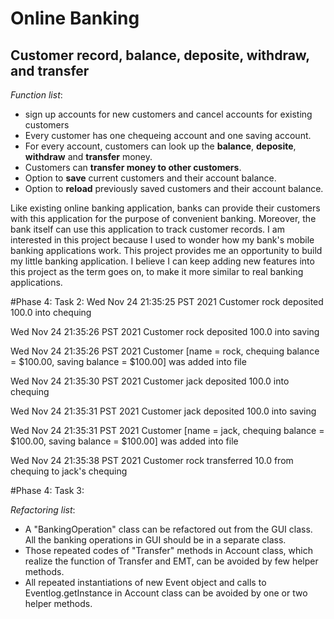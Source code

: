 # Online Banking

## Customer record, balance, deposite, withdraw, and transfer

*Function list*:
- sign up accounts for new customers and cancel accounts for existing customers
- Every customer has one chequeing account and one saving account.
- For every account, customers can look up the **balance**, **deposite**, **withdraw** and **transfer** money.
- Customers can **transfer money to other customers**.
- Option to **save** current customers and their account balance.
- Option to **reload** previously saved customers and their account balance.

Like existing online banking application, banks can provide their customers with this application for the purpose of convenient banking.
Moreover, the bank itself can use this application to track customer records. I am interested in this project because I used to wonder how my bank's mobile banking applications work. 
This project provides me an opportunity to build my little banking application. I believe I can keep adding new features into this project as the term goes on, to make it more similar to real banking applications. 


#Phase 4: Task 2:
Wed Nov 24 21:35:25 PST 2021
Customer rock deposited 100.0 into chequing

Wed Nov 24 21:35:26 PST 2021
Customer rock deposited 100.0 into saving

Wed Nov 24 21:35:26 PST 2021
Customer [name = rock, chequing balance = $100.00, saving balance = $100.00] was added into file

Wed Nov 24 21:35:30 PST 2021
Customer jack deposited 100.0 into chequing

Wed Nov 24 21:35:31 PST 2021
Customer jack deposited 100.0 into saving

Wed Nov 24 21:35:31 PST 2021
Customer [name = jack, chequing balance = $100.00, saving balance = $100.00] was added into file

Wed Nov 24 21:35:38 PST 2021
Customer rock transferred 10.0 from chequing to jack's chequing

#Phase 4: Task 3:

*Refactoring list*:
- A "BankingOperation" class can be refactored out from the GUI class. All the banking operations in GUI should be in a separate class.
- Those repeated codes of "Transfer" methods in Account class, which realize the function of Transfer and EMT, can be avoided by few helper methods.
- All repeated instantiations of new Event object and calls to Eventlog.getInstance in Account class can be avoided by one or two helper methods.